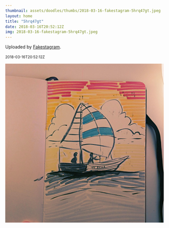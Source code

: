 ```yaml
---
thumbnail: assets/doodles/thumbs/2018-03-16-fakestagram-5hrq47gt.jpeg
layout: home
title: "5hrq47gt"
date: 2018-03-16T20:52:12Z
img: 2018-03-16-fakestagram-5hrq47gt.jpeg
---
```


Uploaded by [Fakestagram](https://github.com/opyate/fakestagram).

<small>2018-03-16T20:52:12Z</small>

![Uploaded by Fakestagram](assets/doodles/original/2018-03-16-fakestagram-5hrq47gt.jpeg)
